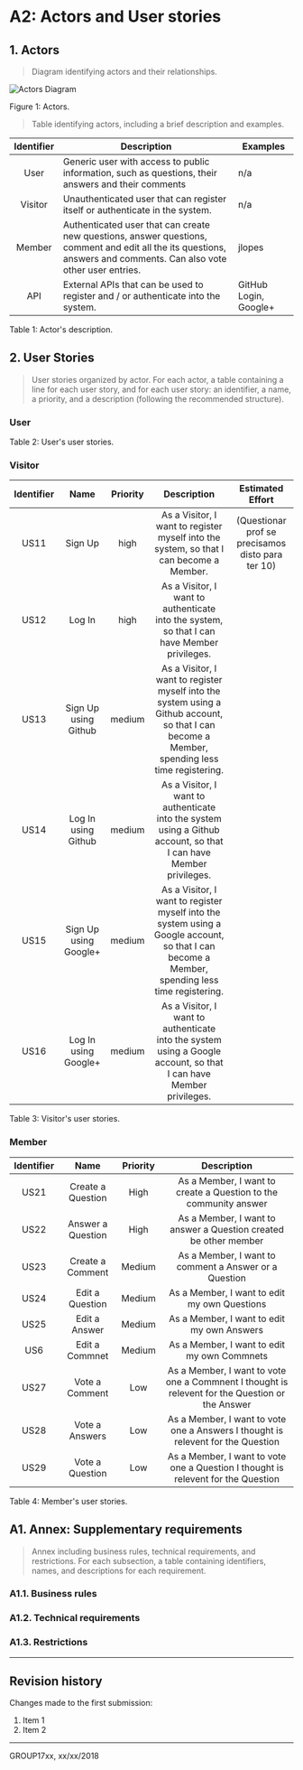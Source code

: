 # A2: Actors and User stories
 
## 1. Actors
 
> Diagram identifying actors and their relationships.  

![Actors Diagram](https://i.imgur.com/xPoH428.png)

Figure 1: Actors.


> Table identifying actors, including a brief description and examples.

| Identifier | Description                                                                                                                                                         | Examples              |
|:----------:|---------------------------------------------------------------------------------------------------------------------------------------------------------------------|-----------------------|
| User       | Generic user with access to public information, such as questions, their answers and their comments                                                                 | n/a                   |
| Visitor    | Unauthenticated user that can register itself or authenticate in the system.                                                                                        | n/a                   |
| Member     | Authenticated user that can create new questions, answer questions, comment and edit all the its questions, answers and comments. Can also vote other user entries. | jlopes                |
| API        | External APIs that can be used to register and / or authenticate into the system.                                                                                   | GitHub Login, Google+ |

Table 1: Actor's description.
 
## 2. User Stories
 
> User stories organized by actor.
> For each actor, a table containing a line for each user story, and for each user story: an identifier, a name, a priority, and a description (following the recommended structure).
 
### User

Table 2: User's user stories.
 
### Visitor

| Identifier |          Name         | Priority |                                                                   Description                                                                  |                  Estimated Effort                 |
|:----------:|:---------------------:|:--------:|:----------------------------------------------------------------------------------------------------------------------------------------------:|:-------------------------------------------------:|
|    US11    |        Sign Up        |   high   |                             As a Visitor, I want to register myself into the system, so that I can become a Member.                            | (Questionar prof se precisamos disto para ter 10) |
|    US12    |         Log In        |   high   |                           As a Visitor, I want to authenticate into the system, so that I can have Member privileges.                          |                                                   |
|    US13    |  Sign Up using Github |  medium  | As a Visitor, I want to register myself into the system using a Github account, so that I can become a Member, spending less time registering. |                                                   |
|    US14    |  Log In using Github  |  medium  |               As a Visitor, I want to authenticate into the system using a Github account, so that I can have Member privileges.               |                                                   |
|    US15    | Sign Up using Google+ |  medium  | As a Visitor, I want to register myself into the system using a Google account, so that I can become a Member, spending less time registering. |                                                   |
|    US16    |  Log In using Google+ |  medium  |               As a Visitor, I want to authenticate into the system using a Google account, so that I can have Member privileges.               |                                                   |

Table 3: Visitor's user stories.
 
### Member
| Identifier |        Name       | Priority |                                           Description                                           |
|:----------:|:-----------------:|:--------:|:-----------------------------------------------------------------------------------------------:|
|    US21    | Create a Question |   High   | As a Member, I want to create a Question to the community answer                                |
|    US22    | Answer a Question |   High   | As a Member, I want to answer a Question created be other member                                |
|    US23    |  Create a Comment |  Medium  | As a Member, I want to comment a Answer or a Question                                           |
|    US24    |  Edit a Question  |  Medium  | As a Member, I want to edit my own Questions                                                    |
|    US25    |   Edit a Answer   |  Medium  | As a Member, I want to edit my own Answers                                                      |
|     US6    |   Edit a Commnet  |  Medium  | As a Member, I want to edit my own Commnets                                                     |
|    US27    |   Vote a Comment  |    Low   | As a Member, I want to vote one a Commnent I thought is relevent for the Question or the Answer |
|    US28    |   Vote a Answers  |    Low   | As a Member, I want to vote one a Answers I thought is relevent for the Question                |
|    US29    |  Vote a Question  |    Low   | As a Member, I want to vote one a Question I thought is relevent for the Question               |

Table 4: Member's user stories.

 
## A1. Annex: Supplementary requirements
 
> Annex including business rules, technical requirements, and restrictions.
> For each subsection, a table containing identifiers, names, and descriptions for each requirement.
 
### A1.1. Business rules
 
### A1.2. Technical requirements
 
### A1.3. Restrictions
 
***
 
## Revision history
 
Changes made to the first submission:
1. Item 1
1. Item 2
 
***
 
GROUP17xx, xx/xx/2018
